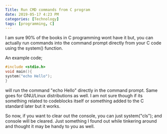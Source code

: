 ```yaml
---
Title: Run CMD commands from C program
date: 2019-05-17 4:23 PM
categories: [Technology]
tags: [programming, C]
---
```


I am sure 90% of the books in C programming wont have it but, you can actually run commands into the command prompt directly from your C code using the system() function.

An example code;
```C
#include <stdio.h>
void main(){
system("echo Hello");
}
```

will run the command "echo Hello" directly in the command prompt. Same goes for GNU/Linux distributions as well. I am not sure though if its something related to codeblocks itself or something added to the C standard later but it works.

So now, if you want to clear out the console, you can just system("cls"); and console will be cleared.
Just something I found out while tinkering around and thought it may be handy to you as well.